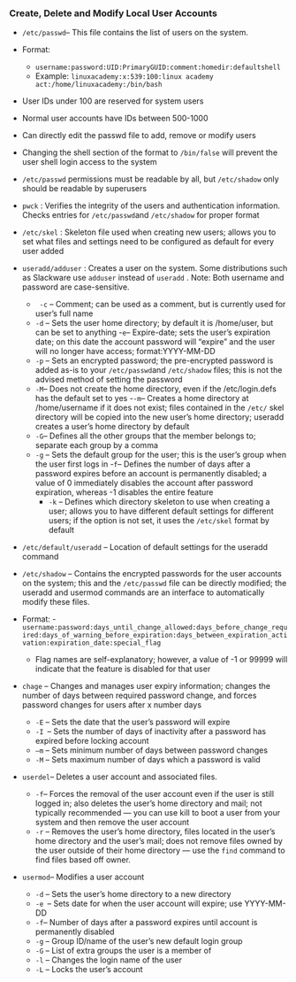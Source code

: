 ### Create, Delete and Modify Local User Accounts

- ```/etc/passwd```– This file contains the list of users on the system.
- Format:
  - ```username:password:UID:PrimaryGUID:comment:homedir:defaultshell```
  - Example: ```linuxacademy:x:539:100:linux academy act:/home/linuxacademy:/bin/bash```
- User IDs under 100 are reserved for system users
- Normal user accounts have IDs between 500-1000
- Can directly edit the passwd file to add, remove or modify users
- Changing the shell section of the format to ```/bin/false``` will prevent the user shell login access to the system
- ```/etc/passwd``` permissions must be readable by all, but ```/etc/shadow``` only should be readable by superusers
- ```pwck``` : Verifies the integrity of the users and authentication information. Checks entries for ```/etc/passwd```and ```/etc/shadow``` for proper format
- ```/etc/skel``` :  Skeleton file used when creating new users; allows you to set what files and settings need to be configured as default for every user added
- ```useradd/adduser``` : Creates a user on the system. Some distributions such as Slackware use ```adduser``` instead of ```useradd``` . Note: Both username and password are case-sensitive.
  - ``` -c``` – Comment; can be used as a comment, but is currently used for user’s full name
  - ```-d``` – Sets the user home directory; by default it is /home/user, but can be set to anything
  -```e```– Expire-date; sets the user’s expiration date; on this date the account password will “expire” and the user will no longer have access; format:YYYY-MM-DD
  - ```-p``` – Sets an encrypted password; the pre-encrypted password is added as-is to your ```/etc/passwd```and ```/etc/shadow``` files; this is not the advised method of setting the password
  - ```-M```– Does not create the home directory, even if the /etc/login.defs has the default set to yes
  -```-m```– Creates a home directory at /home/username if it does not exist; files contained in the ```/etc/``` skel directory will be copied into the new user’s home directory; useradd creates a user’s home directory by default
  - ```-G```– Defines all the other groups that the member belongs to; separate each group by a comma
  - ```-g``` – Sets the default group for the user; this is the user’s group when the user first logs in
  -```f```– Defines the number of days after a password expires before an account is permanently disabled; a value of 0 immediately disables the account after password expiration, whereas -1 disables the entire feature
    - ```-k``` – Defines which directory skeleton to use when creating a user; allows you to have different default settings for different users; if the option is not set, it uses the ```/etc/skel``` format by default
- ```/etc/default/useradd``` – Location of default settings for the useradd command
- ```/etc/shadow``` – Contains the encrypted passwords for the user accounts on the system; this and the ```/etc/passwd``` file can be directly modified; the useradd and usermod commands are an interface to automatically modify these files.

- Format:
  -```username:password:days_until_change_allowed:days_before_change_required:days_of_warning_before_expiration:days_between_expiration_activation:expiration_date:special_flag```
  
  - Flag names are self-explanatory; however, a value of -1 or 99999 will indicate that the feature is
disabled for that user

- ```chage``` – Changes and manages user expiry information; changes the number of days between
required password change, and forces password changes for users after x number days
  - ```-E``` – Sets the date that the user’s password will expire
  - ```-I ```– Sets the number of days of inactivity after a password has expired before locking account
  - ```–m``` – Sets minimum number of days between password changes
  - ```-M``` – Sets maximum number of days which a password is valid

- ```userdel```– Deletes a user account and associated files.
  - ```-f```– Forces the removal of the user account even if the user is still logged in; also deletes the user’s home directory and mail; not typically recommended — you can use kill to boot a user
from your system and then remove the user account
  - ```-r``` – Removes the user’s home directory, files located in the user’s home directory and the
user’s mail; does not remove files owned by the user outside of their home directory — use the
```find``` command to find files based off owner.

- ```usermod```– Modifies a user account
  - ```-d``` – Sets the user’s home directory to a new directory
  - ```-e ```– Sets date for when the user account will expire; use YYYY-MM-DD
  - ```-f```– Number of days after a password expires until account is permanently disabled
  - ```-g``` – Group ID/name of the user’s new default login group
  - ```-G``` – List of extra groups the user is a member of
  - ```-l``` – Changes the login name of the user
  - ```-L``` – Locks the user’s account
  
  
  
  
